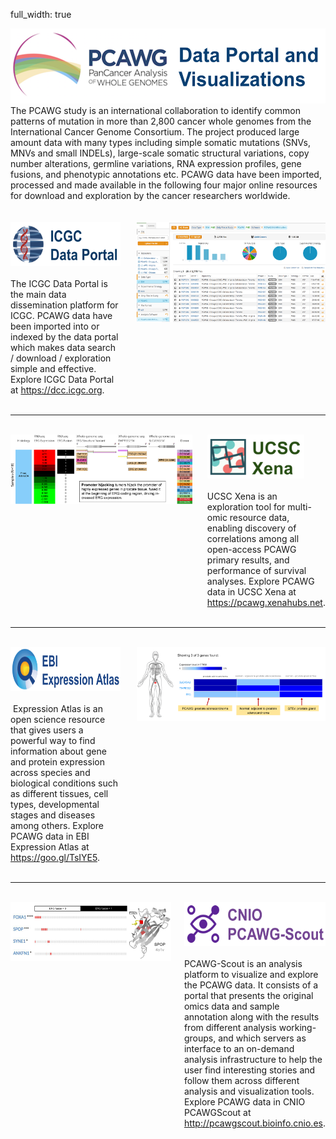full_width: true

<div style="display:flex;flex-direction: row;justify-content: center;align-items: top;">
    <div style="flex:1;">
        <img src="images/pcawg_landing.png" height="120"/><br>
        The PCAWG study is an international collaboration to identify common patterns of mutation in more than 2,800 cancer whole genomes from the International Cancer Genome Consortium. The project produced large amount data with many types including simple somatic mutations (SNVs, MNVs and small INDELs), large-scale somatic structural variations, copy number alterations, germline variations, RNA expression profiles, gene fusions, and phenotypic annotations etc. PCAWG data have been imported, processed and made available in the following four major online resources for download and exploration by the cancer researchers worldwide.
    </div>
</div>

<br>
<br>

<div style="display:flex;flex-direction: row;justify-content: center;align-items: top;">
    <div style="flex:35;">
        <img src="images/icgc_data_portal.png" height="70"/><br><br>
        The ICGC Data Portal is the main data dissemination platform for ICGC. PCAWG data have been imported into or indexed by the data portal which makes data search / download / exploration simple and effective. Explore ICGC Data Portal at <a href="https://dcc.icgc.org">https://dcc.icgc.org</a>.
    </div>
    <div style="flex:5;">
    </div>
    <div style="flex:60;">
        <img src="images/icgc_portal1.png" width="700"/>
    </div>
</div>

<br>
<hr>
<br>

<div style="display:flex;flex-direction: row;justify-content: center;align-items: top;">
    <div style="flex:60;">
        <img src="images/ucsc_xena_1.png" width="700"/>
    </div>
    <div style="flex:5;">
    </div>
    <div style="flex:35;">
        <img src="images/ucsc_xena.png" height="70"/><br><br>
        UCSC Xena is an exploration tool for multi-omic resource data, enabling discovery of correlations among all open-access PCAWG primary results, and performance of survival analyses. Explore PCAWG data in UCSC Xena at <a href="https://pcawg.xenahubs.net">https://pcawg.xenahubs.net</a>.
    </div>
</div>

<br>
<hr>
<br>

<div style="display:flex;flex-direction: row;justify-content: center;align-items: top;">
    <div style="flex:35;">
        <img src="images/ebi_expression_atlas.png" height="70"/><br><br>
         Expression Atlas is an open science resource that gives users a powerful way to find information about gene and protein expression across species and biological conditions such as different tissues, cell types, developmental stages and diseases among others. Explore PCAWG data in EBI Expression Atlas at <a href="https://goo.gl/TsIYE5">https://goo.gl/TsIYE5</a>.
    </div>
    <div style="flex:5;">
    </div>
    <div style="flex:60;">
        <img src="images/expression_atlas_1.png" width="700"/>
    </div>
</div>

<br>
<hr>
<br>

<div style="display:flex;flex-direction: row;justify-content: center;align-items: top;">
    <div style="flex:60;">
        <img src="images/pcawg_scout_1.png" width="700"/>
    </div>
    <div style="flex:5;">
    </div>
    <div style="flex:35;">
        <img src="images/cnio_pcawg_scout.png" height="70"/><br><br>
        PCAWG-Scout is an analysis platform to visualize and explore the PCAWG data. It consists of a portal that presents the original omics data and sample annotation along with the results from different analysis working-groups, and which servers as interface to an on-demand analysis infrastructure to help the user find interesting stories and follow them across different analysis and visualization tools. Explore PCAWG data in CNIO PCAWGScout at <a href="http://pcawgscout.bioinfo.cnio.es">http://pcawgscout.bioinfo.cnio.es</a>.
    </div>
</div>
